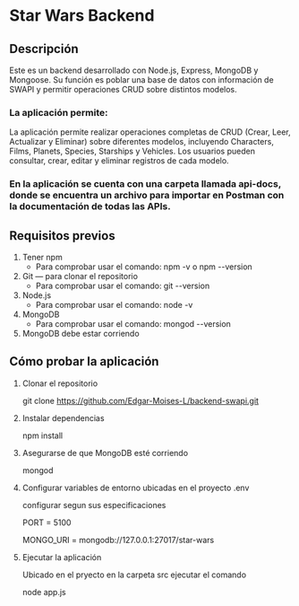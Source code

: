 # Star Wars Backend

## Descripción
Este es un backend desarrollado con Node.js, Express, MongoDB y Mongoose. Su función es poblar una base de datos con información de SWAPI y permitir operaciones CRUD sobre distintos modelos.

### La aplicación permite:

La aplicación permite realizar operaciones completas de CRUD (Crear, Leer, Actualizar y Eliminar) sobre diferentes modelos, incluyendo Characters, Films, Planets, Species, Starships y Vehicles. Los usuarios pueden consultar, crear, editar y eliminar registros de cada modelo.

### En la aplicación se cuenta con una carpeta llamada api-docs, donde se encuentra un archivo para importar en Postman con la documentación de todas las APIs.


## Requisitos previos
1. Tener npm
   - Para comprobar usar el comando:  npm -v o npm --version
2. Git — para clonar el repositorio
   - Para comprobar usar el comando: git --version
3. Node.js
   - Para comprobar usar el comando: node -v
4. MongoDB
   - Para comprobar usar el comando: mongod --version
5. MongoDB debe estar corriendo

## Cómo probar la aplicación

1. Clonar el repositorio
   
    git clone https://github.com/Edgar-Moises-L/backend-swapi.git

3. Instalar dependencias
   
   npm install

4. Asegurarse de que MongoDB esté corriendo

   mongod

5. Configurar variables de entorno ubicadas en el proyecto .env

   configurar segun sus especificaciones

   PORT = 5100

   MONGO_URI = mongodb://127.0.0.1:27017/star-wars
   
7. Ejecutar la aplicación
   
   Ubicado en el pryecto en la carpeta src ejecutar el comando
  
   node app.js



    
